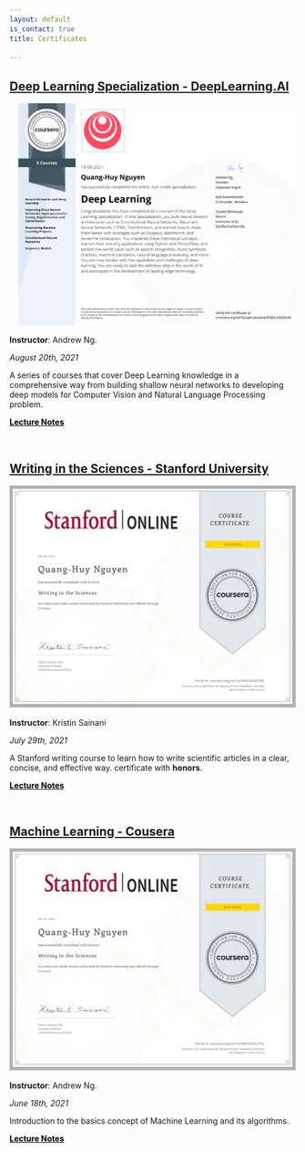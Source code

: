 ```yaml
---
layout: default
is_contact: true
title: Certificates

---
```

## [Deep Learning Specialization - DeepLearning.AI](https://www.coursera.org/account/accomplishments/specialization/E9JNL2K42KUW)

<img class="img_item" src="/assets/certificate/dl.jpg" onclick="onClick(this)" >

**Instructor**: Andrew Ng.

*August 20th, 2021*

A series of courses that cover Deep Learning knowledge in a comprehensive way from building shallow neural networks to developing deep models for Computer Vision and Natural Language Processing problem.

<a target="_blank" href="https://github.com/quanghuy0497/Deep-Learning-Specialization" style="color: #000000;"><span class="glyphicon icon"><i class="fab fa-github-square fa-lg" style="color: #008000;"></i></span> **Lecture Notes** </a>

&thinsp;

## [Writing in the Sciences - Stanford University](https://www.coursera.org/account/accomplishments/verify/5VF2XZ6322PQ)

<img class="img_item" src="/assets/certificate/wt.jpg" onclick="onClick(this)" >

**Instructor**: Kristin Sainani

*July 29th, 2021*

A Stanford writing course to learn how to write scientific articles in a clear, concise, and effective way. certificate with **honors**.


<a target="_blank" href="https://github.com/quanghuy0497/Writing-in-the-Sciences" style="color: #000000;"><span class="glyphicon icon"><i class="fab fa-github-square fa-lg" style="color: #008000;"></i></span> **Lecture Notes** </a>


&thinsp;

## [Machine Learning - Cousera](https://www.coursera.org/account/accomplishments/verify/TSEK4R7ZQBRZ)

<img class="img_item" src="/assets/certificate/wt.jpg" onclick="onClick(this)" >

**Instructor**: Andrew Ng.

*June 18th, 2021*

Introduction to the basics concept of Machine Learning and its algorithms.

<a target="_blank" href="https://github.com/quanghuy0497/Machine-Learning-Coursera" style="color: #000000;"><span class="glyphicon icon"><i class="fab fa-github-square fa-lg" style="color: #008000;"></i></span> **Lecture Notes** </a>

&thinsp;